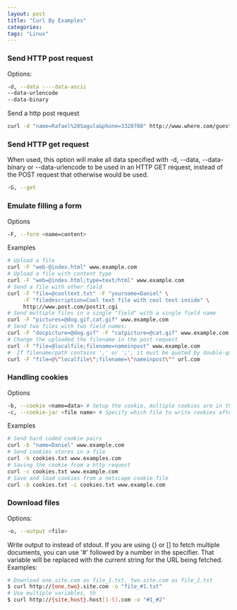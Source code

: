 ```yaml
---
layout: post
title: "Curl By Examples"
categories:
tags: "Linux"
---
```




### Send HTTP post request
Options:

```bash
-d, --data ----data-ascii
--data-urlencode
--data-binary
```

Send a http post request

```bash
curl -d "name=Rafael%20Sagula&phone=3320780" http://www.where.com/guest.cgi
```

### Send HTTP get request
When used, this option will make all data specified with -d, --data, --data-binary or --data-urlencode to be used in an HTTP GET request, instead of the POST request that otherwise would be used.

```bash
-G, --get
```

### Emulate filling a form
Options
```bash
-F, --form <name=content>
```

Examples
```bash
# Upload a file
curl -F "web-@index.html" www.example.com
# Upload a file with content type
curl -F "web=@index.html;type=text/html" www.example.com
# Send a file with other field
curl -F "file=@cooltext.txt" -F "yourname=Daniel" \
     -F "filedescription=Cool text file with cool text inside" \
     http://www.post.com/postit.cgi
# Send multiple files in a single "field" with a single field name
curl -F "pictures=@dog.gif,cat.gif" www.example.com
# Send two files with two field names:
curl -F "docpicture=@dog.gif" -F "catpicture=@cat.gif" www.example.com
# Change the uploaded the filename in the post request
curl -F "file=@localfile;filename=nameinpost" www.example.com
#  If filename/path contains ',' or ';', it must be quoted by double-quotes like:
curl -F "file=@\"localfile\";filename=\"nameinpost\"" url.com
```


### Handling cookies
Options

```bash
-b, --cookie <name=data> # Setup the cookie, multiple cookies are in the format of "NAME1=VALUE1; NAME2=VALUE2"
-c, --cookie-jar <file name> # Specify which file to write cookies after a completed http request
```

Examples

```bash
# Send hard coded cookie pairs
curl -b "name=Daniel" www.example.com
# Send cookies stores in a file
curl -b cookies.txt www.examples.com
# Saving the cookie from a http request
curl -c cookies.txt www.example.com
# Save and load cookies from a netscape cookie file
curl -b cookies.txt -c cookies.txt www.example.com
```


### Download files
Options:

```bash
-o, --output <file>
```

Write output to <file> instead of stdout. If you are using {} or [] to fetch multiple documents, you can use '#' followed by a number in the <file> specifier. That variable will be replaced with the current string for the URL being fetched.
Examples:

```bash
# Download one.site.com as file_1.txt, two.site.com as file_2.txt
$ curl http://{one,two}.site.com -o "file_#1.txt"
# Use multiple variables, th
$ curl http://{site,host}.host[1-5].com -o "#1_#2"
```
